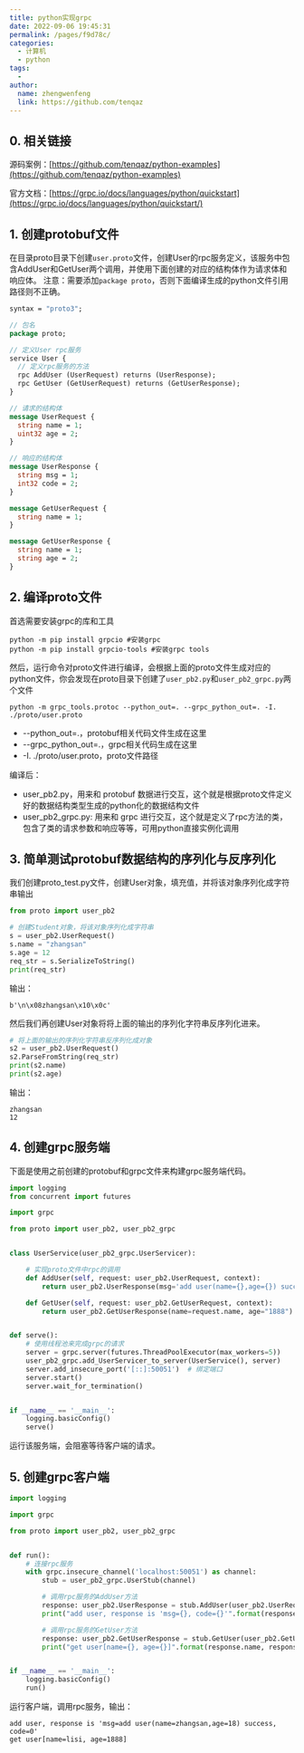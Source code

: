 ```yaml
---
title: python实现grpc
date: 2022-09-06 19:45:31
permalink: /pages/f9d78c/
categories:
  - 计算机
  - python
tags:
  - 
author: 
  name: zhengwenfeng
  link: https://github.com/tenqaz
---
```

## 0. 相关链接
源码案例：[https://github.com/tenqaz/python-examples](https://github.com/tenqaz/python-examples)

官方文档：[https://grpc.io/docs/languages/python/quickstart](https://grpc.io/docs/languages/python/quickstart/)
## 1. 创建protobuf文件
在目录proto目录下创建`user.proto`文件，创建User的rpc服务定义，该服务中包含AddUser和GetUser两个调用，并使用下面创建的对应的结构体作为请求体和响应体。
注意：需要添加`package proto`，否则下面编译生成的python文件引用路径则不正确。
```protobuf
syntax = "proto3";

// 包名
package proto;

// 定义User rpc服务
service User {
  // 定义rpc服务的方法
  rpc AddUser (UserRequest) returns (UserResponse);
  rpc GetUser (GetUserRequest) returns (GetUserResponse);
}

// 请求的结构体
message UserRequest {
  string name = 1;
  uint32 age = 2;
}

// 响应的结构体
message UserResponse {
  string msg = 1;
  int32 code = 2;
}

message GetUserRequest {
  string name = 1;
}

message GetUserResponse {
  string name = 1;
  string age = 2;
}
```

## 2. 编译proto文件
首选需要安装grpc的库和工具
```shell
python -m pip install grpcio #安装grpc
python -m pip install grpcio-tools #安装grpc tools
```

然后，运行命令对proto文件进行编译，会根据上面的proto文件生成对应的python文件，你会发现在proto目录下创建了`user_pb2.py`和`user_pb2_grpc.py`两个文件
```shell
python -m grpc_tools.protoc --python_out=. --grpc_python_out=. -I. ./proto/user.proto
```

- --python_out=.，protobuf相关代码文件生成在这里
- --grpc_python_out=.，grpc相关代码生成在这里
- -I. ./proto/user.proto，proto文件路径

编译后：

- user_pb2.py，用来和 protobuf 数据进行交互，这个就是根据proto文件定义好的数据结构类型生成的python化的数据结构文件
- user_pb2_grpc.py: 用来和 grpc 进行交互，这个就是定义了rpc方法的类，包含了类的请求参数和响应等等，可用python直接实例化调用

## 3. 简单测试protobuf数据结构的序列化与反序列化
我们创建proto_test.py文件，创建User对象，填充值，并将该对象序列化成字符串输出
```python
from proto import user_pb2

# 创建Student对象，将该对象序列化成字符串
s = user_pb2.UserRequest()
s.name = "zhangsan"
s.age = 12
req_str = s.SerializeToString()
print(req_str)
```
输出：
```shell
b'\n\x08zhangsan\x10\x0c'
```

然后我们再创建User对象将将上面的输出的序列化字符串反序列化进来。
```python
# 将上面的输出的序列化字符串反序列化成对象
s2 = user_pb2.UserRequest()
s2.ParseFromString(req_str)
print(s2.name)
print(s2.age)
```
输出：
```shell
zhangsan
12
```
## 4. 创建grpc服务端
下面是使用之前创建的protobuf和grpc文件来构建grpc服务端代码。
```python
import logging
from concurrent import futures

import grpc

from proto import user_pb2, user_pb2_grpc


class UserService(user_pb2_grpc.UserServicer):

    # 实现proto文件中rpc的调用
    def AddUser(self, request: user_pb2.UserRequest, context):
        return user_pb2.UserResponse(msg='add user(name={},age={}) success'.format(request.name, request.age), code=0)

    def GetUser(self, request: user_pb2.GetUserRequest, context):
        return user_pb2.GetUserResponse(name=request.name, age="1888")


def serve():
    # 使用线程池来完成grpc的请求
    server = grpc.server(futures.ThreadPoolExecutor(max_workers=5))
    user_pb2_grpc.add_UserServicer_to_server(UserService(), server)
    server.add_insecure_port('[::]:50051')  # 绑定端口
    server.start()
    server.wait_for_termination()


if __name__ == '__main__':
    logging.basicConfig()
    serve()
```

运行该服务端，会阻塞等待客户端的请求。
## 5. 创建grpc客户端
```python
import logging

import grpc

from proto import user_pb2, user_pb2_grpc


def run():
    # 连接rpc服务
    with grpc.insecure_channel('localhost:50051') as channel:
        stub = user_pb2_grpc.UserStub(channel)

        # 调用rpc服务的AddUser方法
        response: user_pb2.UserResponse = stub.AddUser(user_pb2.UserRequest(name="zhangsan", age=18))
        print("add user, response is 'msg={}, code={}'".format(response.msg, response.code))

        # 调用rpc服务的GetUser方法
        response: user_pb2.GetUserResponse = stub.GetUser(user_pb2.GetUserRequest(name="lisi"))
        print("get user[name={}, age={}]".format(response.name, response.age))


if __name__ == '__main__':
    logging.basicConfig()
    run()
```

运行客户端，调用rpc服务，输出：
```shell
add user, response is 'msg=add user(name=zhangsan,age=18) success, code=0'
get user[name=lisi, age=1888]
```
